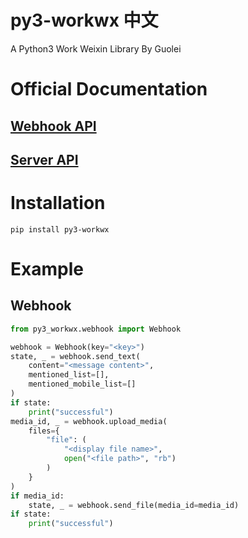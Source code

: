# py3-workwx 中文

A Python3 Work Weixin Library By Guolei

# Official Documentation

## [Webhook API](https://developer.work.weixin.qq.com/document/path/91770)

## [Server API](https://developer.work.weixin.qq.com/document/path/90664)

# Installation

```shell
pip install py3-workwx
```

# Example

## Webhook

```python
from py3_workwx.webhook import Webhook

webhook = Webhook(key="<key>")
state, _ = webhook.send_text(
    content="<message content>",
    mentioned_list=[],
    mentioned_mobile_list=[]
)
if state:
    print("successful")
media_id, _ = webhook.upload_media(
    files={
        "file": (
            "<display file name>",
            open("<file path>", "rb")
        )
    }
)
if media_id:
    state, _ = webhook.send_file(media_id=media_id)
if state:
    print("successful")
```
